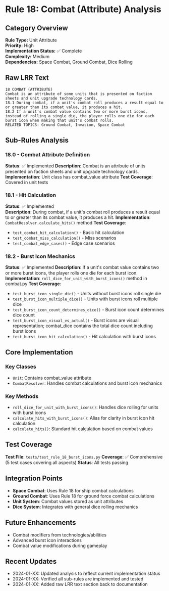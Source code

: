 # Rule 18: Combat (Attribute) Analysis

## Category Overview
**Rule Type:** Unit Attribute  
**Priority:** High  
**Implementation Status:** ✅ Complete  
**Complexity:** Medium  
**Dependencies:** Space Combat, Ground Combat, Dice Rolling

## Raw LRR Text
```text
18 COMBAT (ATTRIBUTE)	
Combat is an attribute of some units that is presented on faction sheets and unit upgrade technology cards.
18.1 During combat, if a unit's combat roll produces a result equal to or greater than its combat value, it produces a hit.
18.2 If a unit's combat value contains two or more burst icons, instead of rolling a single die, the player rolls one die for each burst icon when making that unit's combat rolls.
RELATED TOPICS: Ground Combat, Invasion, Space Combat
```

## Sub-Rules Analysis

### 18.0 - Combat Attribute Definition
**Status**: ✅ Implemented
**Description**: Combat is an attribute of units presented on faction sheets and unit upgrade technology cards.
**Implementation**: Unit class has combat_value attribute
**Test Coverage**: Covered in unit tests

### 18.1 - Hit Calculation
**Status**: ✅ Implemented  
**Description**: During combat, if a unit's combat roll produces a result equal to or greater than its combat value, it produces a hit.
**Implementation**: `CombatResolver.calculate_hits()` method
**Test Coverage**: 
- `test_combat_hit_calculation()` - Basic hit calculation
- `test_combat_miss_calculation()` - Miss scenarios
- `test_combat_edge_cases()` - Edge case scenarios

### 18.2 - Burst Icon Mechanics
**Status**: ✅ Implemented
**Description**: If a unit's combat value contains two or more burst icons, the player rolls one die for each burst icon.
**Implementation**: `roll_dice_for_unit_with_burst_icons()` method in combat.py
**Test Coverage**:
- `test_burst_icon_single_die()` - Units without burst icons roll single die
- `test_burst_icon_multiple_dice()` - Units with burst icons roll multiple dice
- `test_burst_icon_count_determines_dice()` - Burst icon count determines dice count
- `test_burst_icon_visual_vs_actual()` - Burst icons are visual representation; combat_dice contains the total dice count including burst icons
- `test_burst_icon_hit_calculation()` - Hit calculation with burst icons

## Core Implementation

### Key Classes
- `Unit`: Contains combat_value attribute
- `CombatResolver`: Handles combat calculations and burst icon mechanics

### Key Methods
- `roll_dice_for_unit_with_burst_icons()`: Handles dice rolling for units with burst icons
- `calculate_hits_with_burst_icons()`: Alias for clarity in burst icon hit calculation
- `calculate_hits()`: Standard hit calculation based on combat values

## Test Coverage
**Test File**: `tests/test_rule_18_burst_icons.py`
**Coverage**: ✅ Comprehensive (5 test cases covering all aspects)
**Status**: All tests passing

## Integration Points
- **Space Combat**: Uses Rule 18 for ship combat calculations
- **Ground Combat**: Uses Rule 18 for ground force combat calculations  
- **Unit System**: Combat values stored as unit attributes
- **Dice System**: Integrates with general dice rolling mechanics

## Future Enhancements
- Combat modifiers from technologies/abilities
- Advanced burst icon interactions
- Combat value modifications during gameplay

## Recent Updates
- 2024-01-XX: Updated analysis to reflect current implementation status
- 2024-01-XX: Verified all sub-rules are implemented and tested
- 2024-01-XX: Added raw LRR text section back to documentation